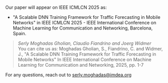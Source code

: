 Our paper will appear on IEEE ICMLCN 2025 as:
- "A Scalable DNN Training Framework for Traffic Forecasting in Mobile Networks" in IEEE ICMLCN 2025 - IEEE  International Conference on Machine Learning for Communication and Networking, Barcelona, Spain.
> *Serly Moghadas Gholian, Claudio Fiandrino and Joerg Widmer*  
You can cite us as: 
> Moghadas Gholian, S., Fiandrino, C. and Widmer, J., "A Scalable DNN Training Framework for Traffic Forecasting in Mobile Networks" In IEEE International Conference on Machine Learning for Communication and Networking, 2025, pp. 1-7

For any questions, reach out to serly.moghadas@imdea.org



